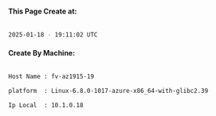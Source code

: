 
   
#### This Page Create at:

```bash

2025-01-18 - 19:11:02 UTC

```

#### Create By Machine:

```bash

Host Name : fv-az1915-19

platform  : Linux-6.8.0-1017-azure-x86_64-with-glibc2.39

Ip Local  : 10.1.0.18

```

